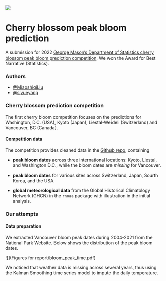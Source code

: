 
![](https://img.shields.io/badge/R-v4.1.2-green.svg)

# Cherry blossom peak bloom prediction

A submission for 2022 [George Mason’s Department of Statistics cherry blossom peak bloom prediction competition](https://competition.statistics.gmu.edu/). We won the Award for Best Narrative (Statistics).


### Authors

- [@MiaoshiqiLiu](https://github.com/MiaoshiqiLiu)
- [@siyueyang](https://github.com/siyueyang)


### Cherry blossom prediction competition

The first cherry bloom competition focuses on the predictions for Washington, D.C. (USA), Kyoto (Japan), Liestal-Weideli (Switzerland) and Vancouver, BC (Canada).  

#### Competition data

The competition provides cleaned data in the [Github repo](https://github.com/GMU-CherryBlossomCompetition/peak-bloom-prediction), containing 

- **peak bloom dates** across three international locations: Kyoto, Liestal, and Washington D.C., while the bloom dates are _missing_ for Vancouver. 

- **peak bloom dates** for various sites across Switzerland, Japan, Sourth Korea, and the USA. 

- **global meteorological data** from the Global Historical Climatology Network (GHCN) in the `rnoaa` package with illustration in the initial analysis. 

### Our attempts

#### Data preparation

We extracted Vancouver bloom peak dates during 2004-2021 from the National Park Website. 
Below shows the distribution of the peak bloom dates.

![](Figures for report/bloom_peak_time.pdf)


We noticed that weather data is missing
across several years, thus using the Kalman Smoothing time series model to impute the
daily temperature. 
